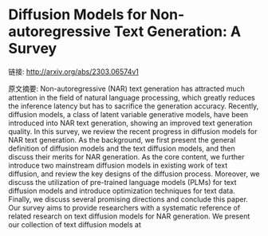 # Diffusion Models for Non-autoregressive Text Generation: A Survey

链接: http://arxiv.org/abs/2303.06574v1

原文摘要:
Non-autoregressive (NAR) text generation has attracted much attention in the
field of natural language processing, which greatly reduces the inference
latency but has to sacrifice the generation accuracy. Recently, diffusion
models, a class of latent variable generative models, have been introduced into
NAR text generation, showing an improved text generation quality. In this
survey, we review the recent progress in diffusion models for NAR text
generation. As the background, we first present the general definition of
diffusion models and the text diffusion models, and then discuss their merits
for NAR generation. As the core content, we further introduce two mainstream
diffusion models in existing work of text diffusion, and review the key designs
of the diffusion process. Moreover, we discuss the utilization of pre-trained
language models (PLMs) for text diffusion models and introduce optimization
techniques for text data. Finally, we discuss several promising directions and
conclude this paper. Our survey aims to provide researchers with a systematic
reference of related research on text diffusion models for NAR generation. We
present our collection of text diffusion models at

